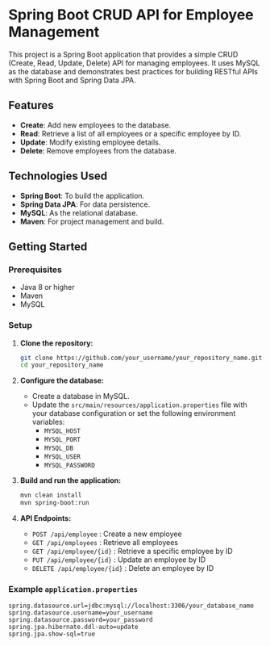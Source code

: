 # Spring Boot CRUD API for Employee Management

This project is a Spring Boot application that provides a simple CRUD (Create, Read, Update, Delete) API for managing employees. It uses MySQL as the database and demonstrates best practices for building RESTful APIs with Spring Boot and Spring Data JPA.

## Features

- **Create**: Add new employees to the database.
- **Read**: Retrieve a list of all employees or a specific employee by ID.
- **Update**: Modify existing employee details.
- **Delete**: Remove employees from the database.

## Technologies Used

- **Spring Boot**: To build the application.
- **Spring Data JPA**: For data persistence.
- **MySQL**: As the relational database.
- **Maven**: For project management and build.

## Getting Started

### Prerequisites

- Java 8 or higher
- Maven
- MySQL

### Setup

1. **Clone the repository:**

    ```sh
    git clone https://github.com/your_username/your_repository_name.git
    cd your_repository_name
    ```

2. **Configure the database:**

    - Create a database in MySQL.
    - Update the `src/main/resources/application.properties` file with your database configuration or set the following environment variables:
      - `MYSQL_HOST`
      - `MYSQL_PORT`
      - `MYSQL_DB`
      - `MYSQL_USER`
      - `MYSQL_PASSWORD`

3. **Build and run the application:**

    ```sh
    mvn clean install
    mvn spring-boot:run
    ```

4. **API Endpoints:**

    - `POST /api/employee` : Create a new employee
    - `GET /api/employees` : Retrieve all employees
    - `GET /api/employee/{id}` : Retrieve a specific employee by ID
    - `PUT /api/employee/{id}` : Update an employee by ID
    - `DELETE /api/employee/{id}` : Delete an employee by ID

### Example `application.properties`

```properties
spring.datasource.url=jdbc:mysql://localhost:3306/your_database_name
spring.datasource.username=your_username
spring.datasource.password=your_password
spring.jpa.hibernate.ddl-auto=update
spring.jpa.show-sql=true
